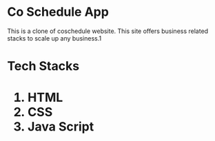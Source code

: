 <h1>Co Schedule App</h1>
<p>This is a clone of coschedule website. This site offers business related stacks to scale up any business.1</p>
<h1>Tech Stacks<h1/>
<ol>
<li>HTML</li>
<li>CSS</li>
<li>Java Script</li>
</ol>
